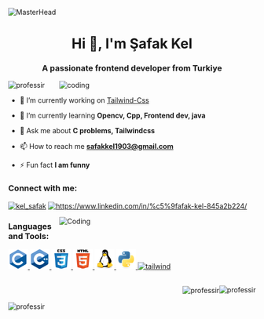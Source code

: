 ![MasterHead](https://miro.medium.com/v2/resize:fit:1000/1*e75gGQpsXjb7hdjDyT_P5w.gif)

<h1 align="center">Hi 👋, I'm Şafak Kel</h1>
<h3 align="center">A passionate frontend developer from Turkiye</h3>

<img align="right" alt="coding" width="400" src="https://i.pinimg.com/originals/f1/e7/34/f1e734f9cade86fe737a9aa404ad5677.gif">

<p align="left"> <img src="https://komarev.com/ghpvc/?username=professir&label=Profile%20views&color=0e75b6&style=flat" alt="professir" /> </p>

- 🔭 I’m currently working on [Tailwind-Css](https://github.com/Professir/Tailwind-practice)

- 🌱 I’m currently learning **Opencv, Cpp, Frontend dev, java**

- 💬 Ask me about **C problems, Tailwindcss**

- 📫 How to reach me **safakkel1903@gmail.com**

- ⚡ Fun fact **I am funny**

<h3 align="left">Connect with me:</h3>
<p align="left">
<a href="https://twitter.com/kel_safak" target="blank"><img align="center" src="https://raw.githubusercontent.com/rahuldkjain/github-profile-readme-generator/master/src/images/icons/Social/twitter.svg" alt="kel_safak" height="30" width="40" /></a>
<a href="https://linkedin.com/in/https://www.linkedin.com/in/%c5%9fafak-kel-845a2b224/" target="blank"><img align="center" src="https://raw.githubusercontent.com/rahuldkjain/github-profile-readme-generator/master/src/images/icons/Social/linked-in-alt.svg" alt="https://www.linkedin.com/in/%c5%9fafak-kel-845a2b224/" height="30" width="40" /></a>
</p>
<img align="right" alt="Coding" width="400" src="https://encrypted-tbn0.gstatic.com/images?q=tbn:ANd9GcS74QG0FhaAEUs8M9_FbHfDT6LthVQ2lQSQ1w&usqp=CAU">

<h3 align="left">Languages and Tools:</h3>
<p align="left"> <a href="https://www.cprogramming.com/" target="_blank" rel="noreferrer"> <img src="https://raw.githubusercontent.com/devicons/devicon/master/icons/c/c-original.svg" alt="c" width="40" height="40"/> </a> <a href="https://www.w3schools.com/cpp/" target="_blank" rel="noreferrer"> <img src="https://raw.githubusercontent.com/devicons/devicon/master/icons/cplusplus/cplusplus-original.svg" alt="cplusplus" width="40" height="40"/> </a> <a href="https://www.w3schools.com/css/" target="_blank" rel="noreferrer"> <img src="https://raw.githubusercontent.com/devicons/devicon/master/icons/css3/css3-original-wordmark.svg" alt="css3" width="40" height="40"/> </a> <a href="https://www.w3.org/html/" target="_blank" rel="noreferrer"> <img src="https://raw.githubusercontent.com/devicons/devicon/master/icons/html5/html5-original-wordmark.svg" alt="html5" width="40" height="40"/> </a> <a href="https://www.linux.org/" target="_blank" rel="noreferrer"> <img src="https://raw.githubusercontent.com/devicons/devicon/master/icons/linux/linux-original.svg" alt="linux" width="40" height="40"/> </a> <a href="https://www.python.org" target="_blank" rel="noreferrer"> <img src="https://raw.githubusercontent.com/devicons/devicon/master/icons/python/python-original.svg" alt="python" width="40" height="40"/> </a> <a href="https://tailwindcss.com/" target="_blank" rel="noreferrer"> <img src="https://www.vectorlogo.zone/logos/tailwindcss/tailwindcss-icon.svg" alt="tailwind" width="40" height="40"/> </a> </p>

<br>
<div align="right">
<img align="right" src="https://github-readme-stats-sigma-five.vercel.app/api?username=Professir&show_icons=true&count_private=true&text_color=adbac7&title_color=539bf5&icon_color=986ee2&bg_color=22272e&hide_border=true&border_radius=6px&theme=tokyonight&card_width=340" alt="professir" />
<img align="center" src="https://github-readme-stats-sigma-five.vercel.app/api/top-langs/?username=Professir&layout=compact&langs_count=10&text_color=adbac7&title_color=539bf5&icon_color=986ee2&bg_color=22272e&hide_border=true&border_radius=6px&theme=tokyonight&card_width=440" alt="professir" />
 </div>
  
<p><img align="center" src="https://github-readme-streak-stats.herokuapp.com/?user=professir&" alt="professir" /></p>
